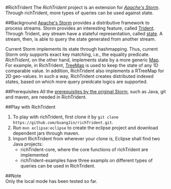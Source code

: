#RichTrident
The *RichTrident* project is an extension for [*Apache's Storm*](http://github.com/apache/incubator-storm). Through richTrident, more types of queries can be used against state.

##Background
[Apache's Storm](https://github.com/apache/incubator-storm) provides a distributive framework to process streams. Storm provides an interesting feature, called [Trident](http://storm.incubator.apache.org/documentation/Trident-tutorial.html). Through Trident, any stream have a stateful representation, called  [state](http://storm.incubator.apache.org/documentation/Trident-state). A stream, then, is able to query the state generated from another stream. 

Current Storm implements its state through hashmapping. Thus, current Storm only supports exact key matching, i.e., the equality predicate. *RichTrident*, on the other hand, implements state by a more generic [Map](http://docs.oracle.com/javase/7/docs/api/java/util/Map.html). For example, in RichTrident, [TreeMap](http://docs.oracle.com/javase/7/docs/api/java/util/TreeMap.html) is used to keep the state of any 1D comparable value. In addition, RichTrident also implements a RTreeMap for 2D geo-values. In such a way, RichTrident creates distributed indexed states, based on which more query preidcate logics are supported.

##Prerequisites
All the [prerequisites by the original Storm](http://storm.incubator.apache.org/documentation/Maven.html), such as Java, git and maven, are needed in RichTrident.

##Play with RichTrident
1. To play with richTrident, first clone it by `git clone https://github.com/GuangJin/richTrident.git`.
2. Run `mvn eclipse:eclipse` to create the eclipse project and download dependent jars through maven.
3. Import RichTrident from wherever your clone is, Eclipse shall find two Java projects:
    *	richTrident-core, where the core functions of richTrident are implemented
    *	richTrident-examples have three exampls on different types of queries can be used in RichTrident.

##Note	
Only the local mode has been tested so far.

